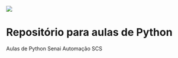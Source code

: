 ![](https://upload.wikimedia.org/wikipedia/commons/thumb/0/0a/Python.svg/768px-Python.svg.png)

# Repositório para aulas de Python

Aulas de Python Senai Automação SCS